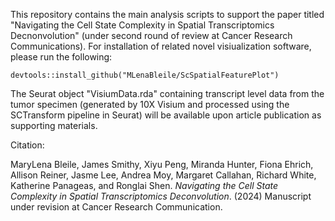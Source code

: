 
This repository contains the main analysis scripts to support the paper titled "Navigating the Cell State Complexity in Spatial Transcriptomics Decnonvolution" (under second round of review at Cancer Research Communications). For installation of related novel visiualization software, please run the following:

```
devtools::install_github("MLenaBleile/ScSpatialFeaturePlot")

```
The Seurat object "VisiumData.rda" containing transcript level data from the tumor specimen (generated by 10X Visium and processed using the SCTransform pipeline in Seurat) will be available upon article publication as supporting materials.

Citation:

MaryLena Bleile, James Smithy, Xiyu Peng, Miranda Hunter, Fiona Ehrich, Allison Reiner, Jasme Lee, Andrea Moy, Margaret Callahan, Richard White, Katherine Panageas, and Ronglai Shen. *Navigating the Cell State Complexity in Spatial Transcriptomics Deconvolution*. (2024) Manuscript under revision at Cancer Research Communication.
